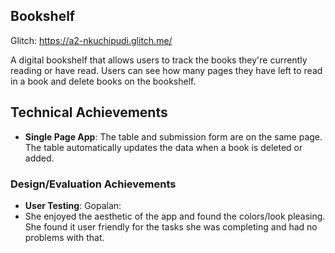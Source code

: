 Bookshelf
---
Glitch: https://a2-nkuchipudi.glitch.me/

A digital bookshelf that allows users to track the books they're currently reading or have read. Users can see how many pages they have left to read in a book and delete books on the bookshelf.


## Technical Achievements
- **Single Page App**: The table and submission form are on the same page. The table automatically updates the data when a book is deleted or added.

### Design/Evaluation Achievements
- **User Testing**: 
Gopalan:
- She enjoyed the aesthetic of the app and found the colors/look pleasing. She found it user friendly for the tasks she was completing and had no problems with that.
